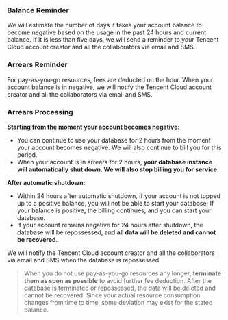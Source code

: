 ### Balance Reminder
We will estimate the number of days it takes your account balance to become negative based on the usage in the past 24 hours and current balance. If it is less than five days, we will send a reminder to your Tencent Cloud account creator and all the collaborators via email and SMS.

### Arrears Reminder
For pay-as-you-go resources, fees are deducted on the hour. When your account balance is in negative, we will notify the Tencent Cloud account creator and all the collaborators via email and SMS.

### Arrears Processing
**Starting from the moment your account becomes negative:**
- You can continue to use your database for 2 hours from the moment your account becomes negative. We will also continue to bill you for this period.
- When your account is in arrears for 2 hours, **your database instance will automatically shut down. We will also stop billing you for service**.

**After automatic shutdown:**
- Within 24 hours after automatic shutdown, if your account is not topped up to a positive balance, you will not be able to start your database; If your balance is positive, the billing continues, and you can start your database.
- If your account remains negative for 24 hours after shutdown, the database will be repossessed, and **all data will be deleted and cannot be recovered**.

We will notify the Tencent Cloud account creator and all the collaborators via email and SMS when the database is repossessed.
>When you do not use pay-as-you-go resources any longer, **terminate them as soon as possible** to avoid further fee deduction.
> After the database is terminated or repossessed, the data will be deleted and cannot be recovered.
> Since your actual resource consumption changes from time to time, some deviation may exist for the stated balance.
